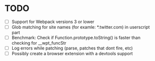 # TODO

- [ ] Support for Webpack versions 3 or lower
- [ ] Glob matching for site names (for examle: \*.twitter.com) in userscript part
- [ ] Benchmark: Check if Function.prototype.toString() is faster than checking for \_\_wpt_funcStr
- [ ] Log errors while patching (parse, patches that dont fire, etc)
- [ ] Possibly create a browser extension with a devtools support